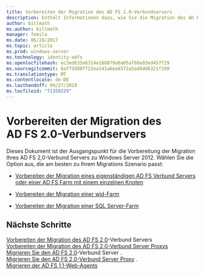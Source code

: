 ```yaml
---
title: Vorbereiten der Migration des AD FS 2.0-Verbundservers
description: Enthält Informationen dazu, wie Sie die Migration des AD FS Servers zu Windows Server 2012 vorbereiten können.
author: billmath
ms.author: billmath
manager: femila
ms.date: 06/28/2017
ms.topic: article
ms.prod: windows-server
ms.technology: identity-adfs
ms.openlocfilehash: ec3ed635e6314e188879a0a05af60a93ed457f29
ms.sourcegitcommit: 6aff3d88ff22ea141a6ea6572a5ad8dd6321f199
ms.translationtype: MT
ms.contentlocale: de-DE
ms.lasthandoff: 09/27/2019
ms.locfileid: "71359229"
---
```

# <a name="prepare-to-migrate-the-ad-fs-20-federation-server"></a>Vorbereiten der Migration des AD FS 2.0-Verbundservers

Dieses Dokument ist der Ausgangspunkt für die Vorbereitung der Migration Ihres AD FS 2,0-Verbund Servers zu Windows Server 2012.  Wählen Sie die Option aus, die am besten zu Ihrem Migrations Szenario passt: 
  
-   [Vorbereiten der Migration eines eigenständigen AD FS Verbund Servers oder einer AD FS Farm mit einem einzelnen Knoten](prepare-to-migrate-a-stand-alone-ad-fs-federation-server.md)  
  
-   [Vorbereiten der Migration einer wid-Farm](prepare-to-migrate-a-wid-farm.md)  
  
-   [Vorbereiten der Migration einer SQL Server-Farm](prepare-to-migrate-a-sql-server-farm.md)  
  
## <a name="next-steps"></a>Nächste Schritte
 [Vorbereiten der Migration des AD FS 2,0](prepare-to-migrate-ad-fs-fed-server.md)-Verbund Servers    
 [Vorbereiten der Migration des AD FS 2,0-Verbund Server Proxys](prepare-to-migrate-ad-fs-fed-proxy.md)   
 [Migrieren Sie den AD FS 2,0](migrate-the-ad-fs-fed-server.md)-Verbund Server  .  
 [Migrieren Sie den AD FS 2,0-Verbund Server Proxy](migrate-the-ad-fs-2-fed-server-proxy.md) .  
 [Migrieren der AD FS 1.1-Web-Agents](migrate-the-ad-fs-web-agent.md)
  

  
